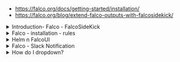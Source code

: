 - https://falco.org/docs/getting-started/installation/
- https://falco.org/blog/extend-falco-outputs-with-falcosidekick/


<details>
<summary>Introduction- Falco - FalcoSideKick</summary>
<br>

  <img width="886" alt="image" src="https://user-images.githubusercontent.com/75510135/168478023-89a2668b-8d15-489d-9834-d95d8715a15e.png">

  <img width="1025" alt="image" src="https://user-images.githubusercontent.com/75510135/168478054-1f32529a-7b18-4c69-b546-710cb2772fa5.png">

  <img width="978" alt="image" src="https://user-images.githubusercontent.com/75510135/168478090-8cc63451-26b7-4ce9-a9f2-8d6b17dd2c2e.png">

  
</details>

<details>
<summary>Falco - installation - rules</summary>
<br>

  <img width="1259" alt="image" src="https://user-images.githubusercontent.com/75510135/168478477-12266dbe-abab-48a9-bd10-e4c8a6c7e9f5.png">

  - install using Helm
  - https://github.com/falcosecurity/charts/tree/master/falco
  
  <img width="528" alt="image" src="https://user-images.githubusercontent.com/75510135/168478839-49c36ef5-7d43-46e0-a345-2b3be1542757.png">

  <img width="535" alt="image" src="https://user-images.githubusercontent.com/75510135/168478887-51f093d9-1d92-4fe0-bea2-f6f7ddd5c8d4.png">

  <img width="884" alt="image" src="https://user-images.githubusercontent.com/75510135/168478943-652e37fe-c77d-427c-973b-02eca334c399.png">

  <img width="395" alt="image" src="https://user-images.githubusercontent.com/75510135/168478970-b3c43adf-7811-4249-b584-304f52577446.png">

  <img width="897" alt="image" src="https://user-images.githubusercontent.com/75510135/168478983-c2a6cba8-2a38-4e11-b5a2-eb6b917029c5.png">

  <img width="884" alt="image" src="https://user-images.githubusercontent.com/75510135/168479032-a69add4a-8d09-44be-a4e5-5afbeebe9661.png">

  <img width="886" alt="image" src="https://user-images.githubusercontent.com/75510135/168479050-d9ac8d46-5b25-44bc-936e-5131193288e2.png">

  <img width="958" alt="image" src="https://user-images.githubusercontent.com/75510135/168479094-492d10a4-fcc2-4abf-9f06-f70ff81e1ae1.png">

  
</details>

<details>
<summary>Helm n FalcoUI</summary>
<br>

  <img width="1235" alt="image" src="https://user-images.githubusercontent.com/75510135/168508783-24400b69-9fb4-4e4d-b102-e702a3812df8.png">

  ```
  kubectl create namespace falco
helm repo add falcosecurity https://falcosecurity.github.io/charts
helm install falco falcosecurity/falco \
--set falcosidekick.enabled=true \
--set falcosidekick.webui.enabled=true \
--set falcosidekick.config.slack.webhookurl="https://hooks.slack.com/services/XXXX" \
-n falco 
  ```
  
  <img width="1013" alt="image" src="https://user-images.githubusercontent.com/75510135/168508855-966c1a32-a922-47a7-9fca-e10879a67ab8.png">

  
  - Helm
  <img width="986" alt="image" src="https://user-images.githubusercontent.com/75510135/168508963-7a193ddc-e4df-40d3-a2f6-c94305602b2d.png">

  ```
   13  helm repo add falcosecurity https://falcosecurity.github.io/charts
   14  helm install falco falcosecurity/falco --set falcosidekick.enabled=true --set falcosidekick.webui.enabled=true -n falco
   18  helm repo ls
   19  alias k=kubectl
   20  k -n falco get all
  ```
  - Falco UI
  <img width="922" alt="image" src="https://user-images.githubusercontent.com/75510135/168509683-f6c06f8a-4a7c-415a-ba08-fc11869d13a3.png">

  <img width="792" alt="image" src="https://user-images.githubusercontent.com/75510135/168509889-76cae5d8-2d2e-44d7-94f3-f39a806d9573.png">

  <img width="963" alt="image" src="https://user-images.githubusercontent.com/75510135/168509928-e7f65ec4-bd9b-4059-b7e8-b63611a68e96.png">

  <img width="948" alt="image" src="https://user-images.githubusercontent.com/75510135/168509962-544279c3-fc51-4ebe-95e7-3a4378b5a735.png">

  
  
</details>

<details>
<summary>Falco - Slack Notification</summary>
<br>
This is how you dropdown.
</details>

<details>
<summary>How do I dropdown?</summary>
<br>
This is how you dropdown.
</details>
